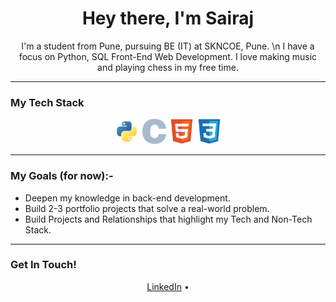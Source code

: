 <h1 align="center">Hey there, I'm Sairaj</h1>

<p align="center">
  I'm a student from Pune, pursuing BE (IT) at SKNCOE, Pune. \n
  I have a focus on Python, SQL Front-End Web Development. I love making music and playing chess in my free time.
</p>

---

### My Tech Stack
<p align="center">
  <img src="https://raw.githubusercontent.com/devicons/devicon/master/icons/python/python-original.svg" alt="python" width="40" height="40"/>
  <img src="https://raw.githubusercontent.com/devicons/devicon/master/icons/c/c-original.svg" alt="c" width="40" height="40"/>
  <img src="https://raw.githubusercontent.com/devicons/devicon/master/icons/html5/html5-original.svg" alt="html5" width="40" height="40"/>
  <img src="https://raw.githubusercontent.com/devicons/devicon/master/icons/css3/css3-original.svg" alt="css3" width="40" height="40"/>
</p>

---

###  My Goals (for now):-

* Deepen my knowledge in back-end development.
* Build 2-3 portfolio projects that solve a real-world problem.
* Build Projects and Relationships that highlight my Tech and Non-Tech Stack.

---

###  Get In Touch!

<p align="center">
  <a href="https://www.linkedin.com/in/sairaj-salve-901b93318" target="_blank">LinkedIn</a> •
  </p>
